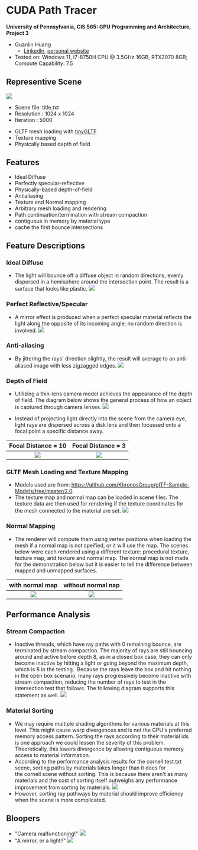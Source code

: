 CUDA Path Tracer
================

**University of Pennsylvania, CIS 565: GPU Programming and Architecture, Project 3**

* Guanlin Huang
  * [LinkedIn](https://www.linkedin.com/in/guanlin-huang-4406668502/), [personal website](virulentkid.github.io/personal_web/index.html)
* Tested on: Windows 11, i7-8750H CPU @ 3.5GHz 16GB, RTX2070 8GB; Compute Capability: 7.5

## Representive Scene
![](img/title.png)

- Scene file: title.txt
- Resolution : 1024 x 1024
- Iteration : 5000

* GLTF mesh loading with [tinyGLTF](https://github.com/syoyo/tinygltf)
* Texture mapping
* Physically based depth of field

## Features
- Ideal Diffuse
- Perfectly specular-reflective
- Physically-based depth-of-field 
- Antialiasing
- Texture and Normal mapping
- Arbitrary mesh loading and rendering
- Path continuation/termination with stream compaction
- contiguous in memory by material type
- cache the first bounce intersections

## Feature Descriptions
### Ideal Diffuse
- The light will bounce off a diffuse object in random directions, evenly dispersed in a hemisphere around the intersection point. The result is a surface that looks like plastic.
![](img/dif.png)

### Perfect Reflective/Specular
- A mirror effect is produced when a perfect specular material reflects the light along the opposite of its incoming angle; no random direction is involved.
![](img/refl.png)

### Anti-aliasing
- By jittering the rays' direction slightly, the result will average to an anti-aliased image with less zigzagged edges.
![](img/aa_compare.png)

### Depth of Field
- Utilizing a thin-lens camera model achieves the appearance of the depth of field. The diagram below shows the general process of how an object is captured through camera lenses.
![](img/dof_exp.png)

- Instead of projecting light directly into the scene from the camera eye, light rays are dispersed across a disk lens and then focussed onto a focal point a specific distance away. 

Focal Distance = 10         |  Focal Distance = 3
:-------------------------:|:-------------------------:
![](img/dof_far.png)   |  ![](img/dof_near.png)

### GLTF Mesh Loading and Texture Mapping
- Models used are from:
https://github.com/KhronosGroup/glTF-Sample-Models/tree/master/2.0
- The texture map and normal map can be loaded in scene files. The texture data are then used for rendering if the texture coordinates for the mesh connected to the material are set. 
![](img/mesh_and_texture.png)

### Normal Mapping
- The renderer will compute them using vertex positions when loading the mesh if a normal map is not speified, or it will use the map. The scenes below were each rendered using a different texture: procedural texture, texture map, and texture and normal map. The normal map is not made for the demonstration below but it is easier to tell the difference between mapped and unmapped surfaces.

with normal map        |  without normal nap
:-------------------------:|:-------------------------:
![](img/with_normal_map.png)   |  ![](img/no_normal_map.png)

## Performance Analysis
### Stream Compaction
- Inactive threads, which have ray paths with 0 remaining bounce, are terminated by stream compaction. The majority of rays are still bouncing around and active before depth 8, as in a closed box case, they can only become inactive by hitting a light or going beyond the maximum depth, which is 8 in the testing.  Because the rays leave the box and hit nothing in the open box scenario, many rays progressively become inactive with stream compaction, reducing the number of rays to test in the intersection test that follows. The following diagram supports this statement as well.
![](img/open_close_perf.png)

### Material Sorting
- We may require multiple shading algorithms for various materials at this level. This might cause warp divergences and is not the GPU's preferred memory access pattern. Sorting the rays according to their material ids is one approach we could lessen the severity of this problem. Theoretically, this lowers divergence by allowing contiguous memory access to material information.
- According to the performance analysis results for the cornell test.txt scene, sorting paths by materials takes longer than it does for the cornell scene without sorting. This is because there aren't as many materials and the cost of sorting itself outweighs any performance improvement from sorting by materials.
![](img/mat_perf.png)
- However, sorting ray pathways by material should improve efficiency when the scene is more complicated.

## Bloopers
- "Camera malfunctioning!"
![](img/fov_blooper.png)
- "A mirror, or a light?"
![](img/blooper_refl.png)
